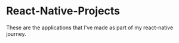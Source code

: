 # React-Native-Projects
 These are the applications that I've made as part of my react-native journey.
